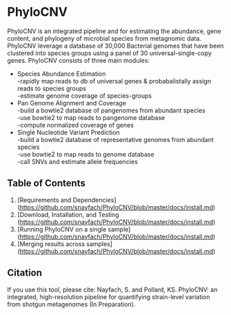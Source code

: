 # PhyloCNV
PhyloCNV is an integrated pipeline and for estimating the abundance, gene content, and phylogeny of microbial species from metagnomic data.  PhyloCNV leverage a database of 30,000 Bacterial genomes that have been clustered into species groups using a panel of 30 universal-single-copy genes.  PhyloCNV consists of three main modules: 
* Species Abundance Estimation  
 -rapidly map reads to db of universal genes & probabalistally assign reads to species groups  
 -estimate genome coverage of species-groups   
* Pan Genome Alignment and Coverage  
 -build a bowtie2 database of pangenomes from abundant species    
 -use bowtie2 to map reads to pangenome database  
 -compute normalized coverage of genes  
* Single Nucleotide Variant Prediction  
-build a bowtie2 database of representative genomes from abundant species  
-use bowtie2 to map reads to genome database  
-call SNVs and estimate allele frequencies     

## Table of Contents
1. [Requirements and Dependencies] (https://github.com/snayfach/PhyloCNV/blob/master/docs/install.md)
2. [Download, Installation, and Testing (https://github.com/snayfach/PhyloCNV/blob/master/docs/install.md)
3. [Running PhyloCNV on a single sample] (https://github.com/snayfach/PhyloCNV/blob/master/docs/install.md)
4. [Merging results across samples] (https://github.com/snayfach/PhyloCNV/blob/master/docs/install.md)

## Citation
If you use this tool, please cite:
Nayfach, S. and Pollard, KS. PhyloCNV: an integrated, high-resolution pipeline for quantifying strain-level variation from shotgun metagenomes (In Preparation).
